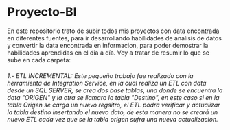 # Proyecto-BI
En este repositorio trato de subir todos mis proyectos con data encontrada en diferentes fuentes, para ir desarrollando habilidades de analisis de datos y convertir la data encontrada en informacion, para poder demostrar la habilidades aprendidas en el dia a día. Voy a tratar de resumir lo que se sube en cada carpeta:

###### 1.- ETL INCREMENTAL: Este pequeño trabajo fue realizado con la herramienta de Integration Service, en la cual realiza un ETL con data desde un SQL SERVER, se crea dos base tablas, una donde se encuentra la data "ORIGEN" y la otra se llamara la tabla "Destino", en este caso  si en la tabla Origen se carga un nuevo regsitro, el ETL podra verificar y actualizar la tabla destino insertando el nuevo dato, de esta manera no se creará un nuevo ETL cada vez que se la tabla origen sufra una nueva actualizacion.
